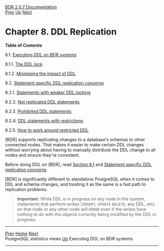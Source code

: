   [BDR 2.0.7 Documentation](README.md)                                                                                       
  [Prev](monitoring-postgres-stats.md "PostgreSQL statistics views")   [Up](manual.md)        [Next](ddl-replication-advice.md "Executing DDL on BDR systems")  


# Chapter 8. DDL Replication

**Table of Contents**

8.1. [Executing DDL on BDR systems](ddl-replication-advice.md)

8.1.1. [The DDL
lock](ddl-replication-advice.md#DDL-REPLICATION-LOCKING)

8.1.2. [Minimising the impact of
DDL](ddl-replication-advice.md#DDL-REPLICATION-SAFETY)

8.2. [Statement specific DDL replication
concerns](ddl-replication-statements.md)

8.2.1. [Statements with weaker DDL
locking](ddl-replication-statements.md#AEN1506)

8.2.2. [Not replicated DDL
statements](ddl-replication-statements.md#AEN1536)

8.2.3. [Prohibited DDL
statements](ddl-replication-statements.md#DDL-REPLICATION-PROHIBITED-COMMANDS)

8.2.4. [DDL statements with
restrictions](ddl-replication-statements.md#DDL-REPLICATION-RESTRICTED-COMMANDS)

8.2.5. [How to work around restricted
DDL](ddl-replication-statements.md#DDL-REPLICATION-HOW)

[BDR] supports replicating changes to a database\'s
schemas to other connected nodes. That makes it easier to make certain
DDL changes without worrying about having to manually distribute the DDL
change to all nodes and ensure they\'re consistent.

Before doing DDL on [BDR], read [Section
8.1](ddl-replication-advice.md) and [Statement specific DDL
replication concerns](ddl-replication-statements.md).

[BDR] is significantly different to standalone PostgreSQL
when it comes to DDL and schema changes, and treating it as the same is
a fast path to replication problems.

> **Important:** While DDL is in progress on any node in the system,
> statements that perform writes (`INSERT`, `UPDATE`
> `DELETE`, any DDL, etc) on that node or any other node will
> `ERROR` even if the writes have nothing to do with the
> objects currently being modified by the DDL in progress.



  ------------------------------------------------------- ----------------------------------- ----------------------------------------------------
  [Prev](monitoring-postgres-stats.md)    [Home](README.md)    [Next](ddl-replication-advice.md)  
  PostgreSQL statistics views                              [Up](manual.md)                           Executing DDL on BDR systems
  ------------------------------------------------------- ----------------------------------- ----------------------------------------------------
